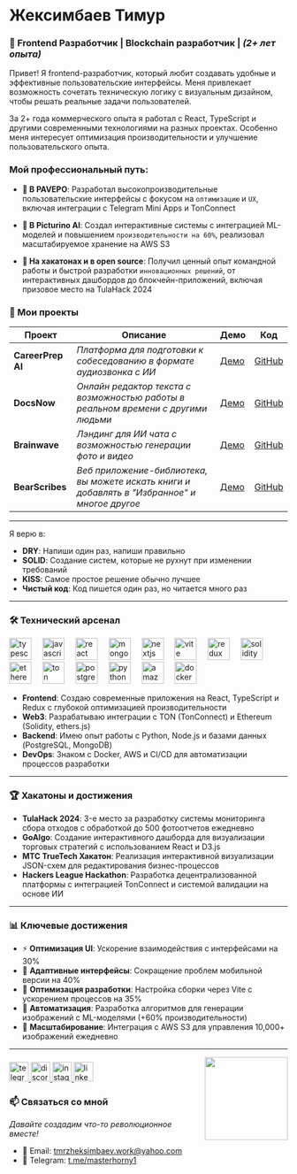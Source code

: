 # Жексимбаев Тимур

### 🚀 Frontend Разработчик | Blockchain разработчик | *(2+ лет опыта)*

Привет! Я frontend-разработчик, который любит создавать удобные и эффективные пользовательские интерфейсы. Меня привлекает возможность сочетать техническую логику с визуальным дизайном, чтобы решать реальные задачи пользователей.

За 2+ года коммерческого опыта я работал с React, TypeScript и другими современными технологиями на разных проектах. Особенно меня интересует оптимизация производительности и улучшение пользовательского опыта.

### Мой профессиональный путь:

- **🔷 В PAVEPO**: Разработал высокопроизводительные пользовательские интерфейсы с фокусом на `оптимизацию` и `UX`, включая интеграции с Telegram Mini Apps и TonConnect

- **🔷 В Picturino AI**: Создал интерактивные системы с интеграцией ML-моделей и повышением `производительности на 60%`, реализовал масштабируемое хранение на AWS S3

- **🔷 На хакатонах и в open source**: Получил ценный опыт командной работы и быстрой разработки `инновационных решений`, от интерактивных дашбордов до блокчейн-приложений, включая призовое место на TulaHack 2024

### 🚀 Мои проекты

<div align="center">

| Проект | Описание | Демо | Код |
|--------|----------|------|-----|
| **CareerPrep AI** | *Платформа для подготовки к собеседованию в формате аудиозвонка с ИИ* | [Демо](https://ai-interview-platform-navy.vercel.app/sign-in) | [GitHub](https://github.com/TimurZheksimbaev/AI-Interview-Platform) |
| **DocsNow** | *Онлайн редактор текста с возможностью работы в реальном времени с другими людьми* | [Демо](https://real-time-online-docs-app.vercel.app/) | [GitHub](https://github.com/TimurZheksimbaev/Real-Time-Online-Docs-App) |
| **Brainwave** | *Лэндинг для ИИ чата с возможностью генерации фото и видео* | [Демо](https://brainwave-azure.vercel.app/) | [GitHub](https://github.com/TimurZheksimbaev/AI-App-Landing-Page) |
| **BearScribes** | *Веб приложение-библиотека, вы можете искать книги и добавлять в "Избранное" и многое другое* | [Демо](https://bear-scribes-vercel.vercel.app/) | [GitHub](https://github.com/IU-Team-Projects/BearScribes) |

</div>

---

Я верю в:
- **DRY**: Напиши один раз, напиши правильно
- **SOLID**: Создание систем, которые не рухнут при изменении требований
- **KISS**: Самое простое решение обычно лучшее
- **Чистый код**: Код пишется один раз, но читается много раз

---

### 🛠️ Технический арсенал

<div align="left">
  <img src="https://cdn.jsdelivr.net/gh/devicons/devicon/icons/typescript/typescript-original.svg" height="40" alt="typescript logo"  />
  <img width="12" />
  <img src="https://cdn.jsdelivr.net/gh/devicons/devicon@latest/icons/javascript/javascript-original.svg" height="40" alt="javascript logo" />        
  <img width="12" />
  <img src="https://cdn.jsdelivr.net/gh/devicons/devicon/icons/react/react-original.svg" height="40" alt="react logo"  />
  <img width="12" />
  <img src="https://skillicons.dev/icons?i=mongodb" height="40" alt="mongodb logo"  />
  <img width="12" />
  <img src="https://skillicons.dev/icons?i=nextjs" height="40" alt="nextjs logo"  />
  <img width="12" />
  <img src="https://cdn.jsdelivr.net/gh/devicons/devicon@latest/icons/vitejs/vitejs-original.svg" height="40" alt="vite logo" />
  <img width="12" />
  <img src="https://skillicons.dev/icons?i=redux" height="40" alt="redux logo"  />
  <img width="12" />
  <img src="https://upload.wikimedia.org/wikipedia/commons/9/98/Solidity_logo.svg" height="40" alt="solidity logo" />
  <img width="12" />
  <img src="https://www.cryptologos.cc/logos/versions/ethereum-eth-logo-animated.gif" height="40" alt="ethereum logo"  />
  <img width="12" />
  <img src="https://ton.org/download/ton_symbol.svg" height="40" alt="ton logo"  />
  <img width="12" />
  <img src="https://cdn.jsdelivr.net/gh/devicons/devicon/icons/postgresql/postgresql-original.svg" height="40" alt="postgresql logo"  />
  <img width="12" />
  <img src="https://skillicons.dev/icons?i=py" height="40" alt="python logo"  />
  <img width="12" />
  <img src="https://cdn.jsdelivr.net/gh/devicons/devicon/icons/amazonwebservices/amazonwebservices-plain-wordmark.svg" height="40" alt="amazonwebservices logo"  />
  <img width="12" />
  <img src="https://skillicons.dev/icons?i=docker" height="40" alt="docker logo"  />
  <img width="12" />
</div>

- **Frontend**: Создаю современные приложения на React, TypeScript и Redux с глубокой оптимизацией производительности
- **Web3**: Разрабатываю интеграции с TON (TonConnect) и Ethereum (Solidity, ethers.js)
- **Backend**: Имею опыт работы с Python, Node.js и базами данных (PostgreSQL, MongoDB)
- **DevOps**: Знаком с Docker, AWS и CI/CD для автоматизации процессов разработки

---

### 🏆 Хакатоны и достижения

- **TulaHack 2024**: 3-е место за разработку системы мониторинга сбора отходов с обработкой до 500 фотоотчетов ежедневно
- **GoAlgo**: Создание интерактивного дашборда для визуализации торговых стратегий с использованием React и D3.js
- **МТС TrueTech Хакатон**: Реализация интерактивной визуализации JSON-схем для редактирования бизнес-процессов
- **Hackers League Hackathon**: Разработка децентрализованной платформы с интеграцией TonConnect и системой валидации на основе ИИ

---

### 📊 Ключевые достижения

- ⚡️ **Оптимизация UI**: Ускорение взаимодействия с интерфейсами на 30%
- 📱 **Адаптивные интерфейсы**: Сокращение проблем мобильной версии на 40%
- 🚀 **Оптимизация разработки**: Настройка сборки через Vite с ускорением процессов на 35%
- 🔄 **Автоматизация**: Разработка алгоритмов для генерации изображений с ML-моделями (+60% производительности)
- 💾 **Масштабирование**: Интеграция с AWS S3 для управления 10,000+ изображений ежедневно

---

<img align="right" height="150" src="https://media.tenor.com/fVJln34EY9oAAAAM/mr-krabs-money-angels.gif"  />

###

<div align="left">
  <a href="https://t.me/tmrzhksmbv" target="_blank">
    <img src="https://img.shields.io/static/v1?message=Telegram&logo=telegram&label=&color=2CA5E0&logoColor=white&labelColor=&style=for-the-badge" height="35" alt="telegram logo"  />
  </a>
  <a href="https://discordapp.com/users/timurzheksimbaev" target="_blank">
    <img src="https://img.shields.io/static/v1?message=Discord&logo=discord&label=&color=7289DA&logoColor=white&labelColor=&style=for-the-badge" height="35" alt="discord logo"  />
  </a>
  <a href="https://instagram.com/tttttmmmmmrrrrr_" target="_blank">
    <img src="https://img.shields.io/static/v1?message=Instagram&logo=instagram&label=&color=E4405F&logoColor=white&labelColor=&style=for-the-badge" height="35" alt="instagram logo"  />
  </a>
  <img src="https://img.shields.io/static/v1?message=LinkedIn&logo=linkedin&label=&color=0077B5&logoColor=white&labelColor=&style=for-the-badge" height="35" alt="linkedin logo"  />
</div>

###

### 📫 Связаться со мной
*Давайте создадим что-то революционное вместе!*

- 📧 Email: tmrzheksimbaev.work@yahoo.com
- 💬 Telegram: [t.me/masterhorny1](https://t.me/masterhorny1)